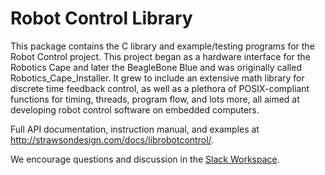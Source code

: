 Robot Control Library
===============================

This package contains the C library and example/testing programs for the Robot Control project. This project began as a hardware interface for the Robotics Cape and later the BeagleBone Blue and was originally called Robotics_Cape_Installer. It grew to include an extensive math library for discrete time feedback control, as well as a plethora of POSIX-compliant functions for timing, threads, program flow, and lots more, all aimed at developing robot control software on embedded computers.


Full API documentation, instruction manual, and examples at <http://strawsondesign.com/docs/librobotcontrol/>.

We encourage questions and discussion in the [Slack Workspace](https://join.slack.com/t/librobotcontrol/shared_invite/enQtNDIxNTAzNjMxMzYzLWU1OTI5MWFhOWY5ZTM4N2FiMDdlYTY5ZmU0YjYzNzJmZjk4MmU0ZGIzNmFiNmQ5MzI3NWZkOTFiYzMxMDkwZWU).
